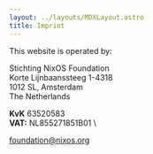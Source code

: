 ```yaml
---
layout: ../layouts/MDXLayout.astro
title: Imprint
---
```

This website is operated by:

Stichting NixOS Foundation \
Korte Lijnbaanssteeg 1-4318 \
1012 SL, Amsterdam \
The Netherlands

**KvK** 63520583 \
**VAT:** NL855271851B01 \

foundation@nixos.org
